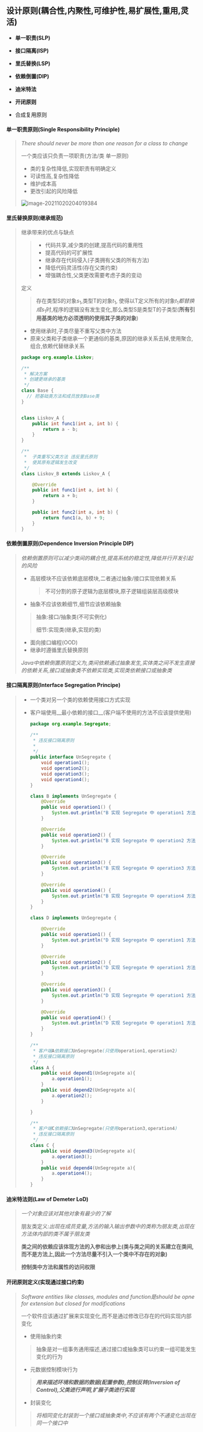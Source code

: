 ## 设计原则(耦合性,内聚性,可维护性,易扩展性,重用,灵活)

- __单一职责(SLP)__

- __接口隔离(ISP)__

- __里氏替换(LSP)__

- __依赖倒置(DIP)__

- __迪米特法__

- __开闭原则__

- 合成复用原则

  

#### 单一职责原则(Single Responsibility Principle)

> _There should never be more than one reason for a class to change_
>
> 一个类应该只负责一项职责(方法/类 单一原则)
>
> - 类的复杂性降低,实现职责有明确定义
> - 可读性高,复杂性降低
> - 维护成本高
> - 更改引起的风险降低
>
> ![image-20211020204019384](image-20211020204019384-4733621.png) 



#### 里氏替换原则(继承规范)

> 继承带来的优点与缺点
>
> > - 代码共享,减少类的创建,提高代码的重用性
> > - 提高代码的可扩展性
> > - 继承存在代码侵入(子类拥有父类的所有方法)
> > - 降低代码灵活性(存在父类约束)
> > - 增强耦合性,父类更改需要考虑子类的变动
>
> 定义
>
> > 存在类型S的对象$s_1$,类型T的对象$t_1$, 使得以T定义所有的对象$t_1 都替换成 s_1$时,程序的逻辑没有发生变化,那么类型S是类型T的子类型(__所有引用基类的地方必须透明的使用其子类的对象__)
>
> - 使用继承时,子类尽量不重写父类中方法
> - 原来父类和子类继承一个更通俗的基类,原因的继承关系去掉,使用聚合,组合,依赖代替继承关系
>
> ```java
> package org.example.Liskov;
> 
> /**
>  * 解决方案
>  * 创建更继承的基类
>  */
> class Base {
>   // 把基础类方法和成员放到Base类
> }
> 
> 
> class Liskov_A {
>     public int func1(int a, int b) {
>         return a - b;
>     }
> }
> 
> /**
>  *  子类重写父类方法 违反里氏原则
>  *  使其原有逻辑发生改变
>  */
> class Liskov_B extends Liskov_A {
> 
>     @Override
>     public int func1(int a, int b) {
>         return a + b;
>     }
> 
>     public int func2(int a, int b) {
>         return func1(a, b) + 9;
>     }
> }
> ```
>
> 

#### 依赖倒置原则(Dependence Inversion Principle  DIP)

> _依赖倒置原则可以减少类间的耦合性,提高系统的稳定性,降低并行开发引起的风险_
>
> - 高层模块不应该依赖底层模块,二者通过抽象/接口实现依赖关系
>
>   > 不可分割的原子逻辑为底层模块,原子逻辑组装层高级模块
>
> - 抽象不应该依赖细节,细节应该依赖抽象
>
> > 抽象:接口/抽象类(不可实例化)
> >
> > 细节:实现类(继承,实现的类)
>
> - 面向接口编程(OOD)
> - 继承时遵循里氏替换原则
>
> _Java中依赖倒置原则定义为,类间依赖通过抽象发生,实体类之间不发生直接的依赖关系,接口或抽象类不依赖实现类,实现类依赖接口或抽象类_
>
> 

#### 接口隔离原则(Interface Segregation Principe)

> - 一个类对另一个类的依赖使用接口方式实现
>
> - 客户端使用__最小依赖的接口__(客户端不使用的方法不应该提供使用)
>
>   ~~~java
>   package org.example.Segregate;
>   
>   /**
>    * 违反接口隔离原则
>    *
>    */
>   public interface UnSegregate {
>       void operation1();
>       void operation2();
>       void operation3();
>       void operation4();
>   }
>   
>   class B implements UnSegregate {
>       @Override
>       public void operation1() {
>           System.out.println("B 实现 Segregate 中 operation1 方法");
>       }
>   
>       @Override
>       public void operation2() {
>           System.out.println("B 实现 Segregate 中 operation2 方法");
>       }
>   
>       @Override
>       public void operation3() {
>           System.out.println("B 实现 Segregate 中 operation3 方法");
>       }
>   
>       @Override
>       public void operation4() {
>           System.out.println("B 实现 Segregate 中 operation4 方法");
>       }
>   }
>   
>   class D implements UnSegregate {
>   
>       @Override
>       public void operation1() {
>           System.out.println("D 实现 Segregate 中 operation1 方法");
>       }
>   
>       @Override
>       public void operation2() {
>           System.out.println("D 实现 Segregate 中 operation1 方法");
>       }
>   
>       @Override
>       public void operation3() {
>           System.out.println("D 实现 Segregate 中 operation1 方法");
>       }
>   
>       @Override
>       public void operation4() {
>           System.out.println("D 实现 Segregate 中 operation1 方法");
>       }
>   }
>   
>   /**
>    * 客户端A依赖接口UnSegregate(只使用operation1,operation2)
>    * 违反接口隔离原则
>    */
>   class A {
>       public void depend1(UnSegregate a){
>           a.operation1();
>       }
>       public void depend2(UnSegregate a){
>           a.operation2();
>       }
>   
>   }
>   
>   /**
>    * 客户端C依赖接口UnSegregate(只使用operation3,operation4)
>    * 违反接口隔离原则
>    */
>   class C {
>       public void depend3(UnSegregate a){
>           a.operation3();
>       }
>       public void depend4(UnSegregate a){
>           a.operation4();
>       }
>   }
>   ~~~
>
>   
>

#### 迪米特法则(Law of Demeter LoD)

> _一个对象应该对其他对象有最少的了解_
>
> 朋友类定义:_出现在成员变量,方法的输入输出参数中的类称为朋友类,出现在方法体内部的类不属于朋友类_
>
> __类之间的依赖应该体现方法的入参和出参上(类与类之间的关系建立在类间,而不是方法上,因此一个方法尽量不引入一个类中不存在的对象)__
>
> __控制类中方法和属性的访问权限__

#### 开闭原则定义(实现通过接口约束)

> _Software entities like classes, modules and function是should be opne for extension but closed for modifications_
>
> 一个软件应该通过扩展来实现变化,而不是通过修改已存在的代码实现内部变化
>
> -  使用抽象约束
>
> > 抽象是对一组事务通用描述,通过接口或抽象类可以约束一组可能发生变化的行为
>
> - 元数据控制模块行为
>
> > ___用来描述环境和数据的数据(配置参数),控制反转(Inversion of Control),父类进行声明,扩展子类进行实现___
>
> - 封装变化
>
> > _将相同变化封装到一个接口或抽象类中,不应该有两个不通变化出现在同一个接口中_







